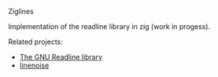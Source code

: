 Ziglines

Implementation of the readline library in zig (work in progess).

Related projects:
+ [The GNU Readline library](https://tiswww.cwru.edu/php/chet/readline/rltop.html)
+ [linenoise](https://github.com/antirez/linenoise)

